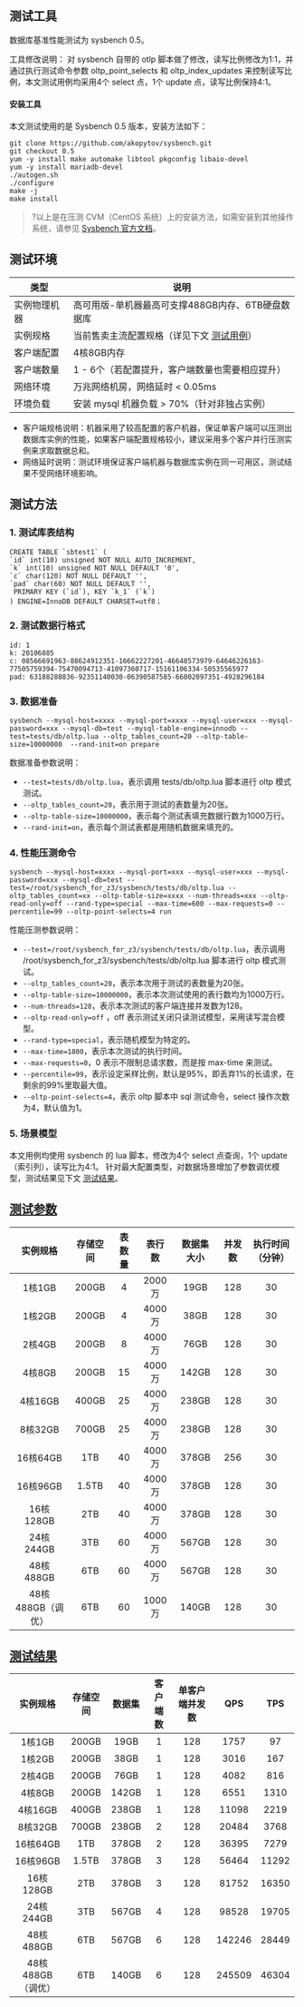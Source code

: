 ## 测试工具
数据库基准性能测试为 sysbench 0.5。

工具修改说明：
对 sysbench 自带的 otlp 脚本做了修改，读写比例修改为1:1，并通过执行测试命令参数 oltp_point_selects 和 oltp_index_updates 来控制读写比例，本文测试用例均采用4个 select 点，1个 update 点，读写比例保持4:1。

#### 安装工具
本文测试使用的是 Sysbench 0.5 版本，安装方法如下：
```
git clone https://github.com/akopytov/sysbench.git
git checkout 0.5
yum -y install make automake libtool pkgconfig libaio-devel
yum -y install mariadb-devel
./autogen.sh
./configure
make -j
make install
```
>?以上是在压测 CVM（CentOS 系统）上的安装方法，如需安装到其他操作系统，请参见 [Sysbench 官方文档](https://github.com/akopytov/sysbench?spm=a2c4g.11186623.2.12.36061072oZL2qS)。

## 测试环境

|类型|说明|
|--|--|
|实例物理机器|高可用版-单机器最高可支撑488GB内存、6TB硬盘数据库|
|实例规格|当前售卖主流配置规格（详见下文 [测试用例](#cscs)）|
|客户端配置| 4核8GB内存|
|客户端数量|1 - 6个（若配置提升，客户端数量也需要相应提升）|
|网络环境|万兆网络机房，网络延时 < 0.05ms|
|环境负载|安装 mysql 机器负载 > 70%（针对非独占实例）|

- 客户端规格说明：机器采用了较高配置的客户机器，保证单客户端可以压测出数据库实例的性能，如果客户端配置规格较小，建议采用多个客户并行压测实例来求取数据总和。
- 网络延时说明：测试环境保证客户端机器与数据库实例在同一可用区，测试结果不受网络环境影响。

## 测试方法
### 1. 测试库表结构
```
CREATE TABLE `sbtest1` ( 
`id` int(10) unsigned NOT NULL AUTO_INCREMENT, 
`k` int(10) unsigned NOT NULL DEFAULT '0', 
`c` char(120) NOT NULL DEFAULT '', 
`pad` char(60) NOT NULL DEFAULT '',
 PRIMARY KEY (`id`), KEY `k_1` (`k`) 
) ENGINE=InnoDB DEFAULT CHARSET=utf8；
```

### 2. 测试数据行格式
```
id: 1
k: 20106885
c: 08566691963-88624912351-16662227201-46648573979-64646226163-77505759394-75470094713-41097360717-15161106334-50535565977
pad: 63188288836-92351140030-06390587585-66802097351-4928296184
```

### 3. 数据准备
```
sysbench --mysql-host=xxxx --mysql-port=xxxx --mysql-user=xxx --mysql-password=xxx --mysql-db=test --mysql-table-engine=innodb --test=tests/db/oltp.lua --oltp_tables_count=20 --oltp-table-size=10000000  --rand-init=on prepare
```

数据准备参数说明：
- `--test=tests/db/oltp.lua`，表示调用 tests/db/oltp.lua 脚本进行 oltp 模式测试。
- `--oltp_tables_count=20`，表示用于测试的表数量为20张。
- `--oltp-table-size=10000000`，表示每个测试表填充数据行数为1000万行。
- `--rand-init=on`，表示每个测试表都是用随机数据来填充的。
   

### 4. 性能压测命令
```
sysbench --mysql-host=xxxx --mysql-port=xxx --mysql-user=xxx --mysql-password=xxx --mysql-db=test --test=/root/sysbench_for_z3/sysbench/tests/db/oltp.lua --oltp_tables_count=xx --oltp-table-size=xxxx --num-threads=xxx --oltp-read-only=off --rand-type=special --max-time=600 --max-requests=0 --percentile=99 --oltp-point-selects=4 run
```

性能压测参数说明：
- `--test=/root/sysbench_for_z3/sysbench/tests/db/oltp.lua`，表示调用 /root/sysbench_for_z3/sysbench/tests/db/oltp.lua 脚本进行 oltp 模式测试。
- `--oltp_tables_count=20`，表示本次用于测试的表数量为20张。
- `--oltp-table-size=10000000`，表示本次测试使用的表行数均为1000万行。
- `--num-threads=128`，表示本次测试的客户端连接并发数为128。
- `--oltp-read-only=off` ，off 表示测试关闭只读测试模型，采用读写混合模型。
- `--rand-type=special`，表示随机模型为特定的。
- `--max-time=1800`，表示本次测试的执行时间。
- `--max-requests=0`，0 表示不限制总请求数，而是按 max-time 来测试。
- `--percentile=99`，表示设定采样比例，默认是95%，即丢弃1%的长请求，在剩余的99%里取最大值。
- `--oltp-point-selects=4`，表示 oltp 脚本中 sql 测试命令，select 操作次数为4，默认值为1。

### 5. 场景模型
本文用例均使用 sysbench 的 lua 脚本，修改为4个 select 点查询，1个 update （索引列），读写比为4:1。
针对最大配置类型，对数据场景增加了参数调优模型，测试结果见下文 [测试结果](#document_test_result)。


## [测试参数](id:cscs)

|实例规格|存储空间|表数量|表行数|数据集大小|并发数|执行时间（分钟）|
|:--:|:--:|:--:|:--:|:--:|:--:|:--:|
|1核1GB|200GB| 4|2000万|19GB|128|30|
|1核2GB|200GB| 4 | 4000万| 38GB|128|30|
|2核4GB|200GB|8|4000万|76GB|128|30|
|4核8GB|200GB|15|4000万|142GB|128|30|
|4核16GB|400GB|25|4000万|238GB|128|30|
|8核32GB|700GB|25|4000万|238GB|128|30|
|16核64GB|1TB|40|4000万|378GB|256|30|
|16核96GB|1.5TB|40|4000万|378GB|128|30|
|16核128GB|2TB|40|4000万|378GB|128|30|
|24核244GB|3TB|60|4000万|567GB|128|30|
|48核488GB|6TB|60|4000万|567GB|128|30|
|48核488GB（调优）|6TB|60|1000万|140GB|128|30|

## [测试结果](id:document_test_result)

|实例规格|存储空间|数据集|客户端数|单客户端并发数|QPS|TPS|
|:--:|:--:|:--:|:--:|:--:|:--:|:--:|
|1核1GB|200GB|19GB|1|128|1757|97|
|1核2GB|200GB| 38GB|1|128|3016|167|
|2核4GB|200GB|76GB|1|128|4082|816|
|4核8GB|200GB|142GB|1|128|6551|1310|
|4核16GB|400GB|238GB|1|128|11098|2219|
|8核32GB|700GB|238GB|2|128|20484|3768|
|16核64GB|1TB|378GB|2|128|36395|7279|
|16核96GB|1.5TB|378GB|3|128|56464|11292|
|16核128GB|2TB|378GB|3|128|81752|16350|
|24核244GB|3TB|567GB|4|128|98528|19705|
|48核488GB|6TB|567GB|6|128|142246|28449|
|48核488GB（调优）|6TB|140GB|6|128|245509|46304|
